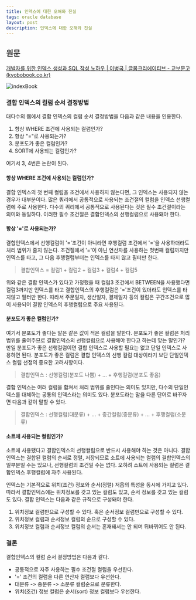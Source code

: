 ```yaml
---
title: 인덱스에 대한 오해와 진실
tags: oracle database
layout: post
description: 인덱스에 대한 오해와 진실
---
```


## 원문

[개발자를 위한 인덱스 생성과 SQL 작성 노하우 | 이병국 | 글봄크리에이티브 - 교보문고 (kyobobook.co.kr)](http://www.kyobobook.co.kr/product/detailViewKor.laf?ejkGb=KOR&mallGb=KOR&barcode=9788996560081)

![indexBook](https://user-images.githubusercontent.com/37204770/176987914-9581fbc2-b19f-4876-bd33-8ea793fbf002.jpg)

### 결합 인덱스의 컬럼 순서 결정방법

대다수의 웹에서 결합 인덱스의 컬럼 순서 결정방법을 다음과 같은 내용을 인용한다.

1. 항상 WHERE 조건에 사용되는 컬럼인가?
2. 항상 "="로 사용되는가?
3. 분포도가 좋은 컬럼인가?
4. SORT에 사용되는 컬럼인가?

여기서 3, 4번은 논란이 된다.

#### 항상 WHERE 조건에 사용되는 컬럼인가?

결합 인덱스의 첫 번째 컬럼을 조건에서 사용하지 않는다면, 그 인덱스는 사용되지 않는 경우가 대부분이다. 많은 쿼리에서 공통적으로 사용되는 조건절의 컬럼을 인덱스 선행컬럼에 주로 사용한다. 다수의 쿼리에서 공통적으로 사용된다는 것은 필수 조건절이라는 의미와 동일하다. 이러한 필수 조건절은 결합인덱스의 선행컬럼으로 사용돼야 한다.

#### 항상 '='로 사용되는가?

결합인덱스에서 선행컬럼이 '='조건이 아니라면 후행컬럼 조건에서 '='을 사용하더라도 처리 범위가 줄지 않는다. 조건절에서 '='이 아닌 연산자를 사용하는 첫번째 컬럼까지만 인덱스를 타고, 그 다음 후행컬럼부터는 인덱스를 타지 않고 필터만 한다.

> 결합인덱스 = 컬럼1 + 컬럼2 + 컬럼3 + 컬럼4 + 컬럼5

위와 같은 결합 인덱스가 있다고 가정했을 때 컬럼3 조건에서 BETWEEN을 사용했다면 컬럼3까지만 인덱스를 타고 결합인덱스의 후행컬럼은 '='조건이 있더라도 인덱스를 타지않고 필터만 한다. 따라서 주문일자, 생산일자, 결제일자 등의 컬럼은 구간조건으로 많이 사용되어 결합 인덱스의 후행컬럼으로 주요 사용된다.

#### 분포도가 좋은 컬럼인가?

여기서 분포도가 좋다는 말은 같은 값이 적은 컬럼을 말한다. 분포도가 좋은 컬럼은 처리 범위를 줄여주므로 결합인덱스의 선행컬럼으로 사용해야 한다고 하는데 맞는 말인가? 만일 분포도가 좋은 선행컬럼이면 결합 인덱스로 사용할 필요는 없고 단일 인덱스로 사용하면 된다. 분포도가 좋은 컬럼은 결합 인덱스의 선행 컬럼 대상이라기 보단 단일인덱스 컬럼 선정의 중요한 고려사항이다.

> 결합인덱스 : 선행컬럼(분포도 나쁨) + ... + 후행컬럼(분포도 좋음)

결합 인덱스는 여러 컬럼을 합쳐서 처리 범위를 줄인다는 의미도 있지만, 다수의 단일인덱스를 대체하는 공통의 인덱스라는 의미도 있다. 분포도라는 말을 다른 단어로 바꾸자면 다음과 같이 말할 수 있다.

> 결합인덱스 : 선행컬럼(대분류) + ... + 중간컬럼(중분류) + ... + 후행컬럼(소분류)

#### 소트에 사용되는 컬럼인가?

소트에 사용됐다고 결합인덱스의 선행컬럼으로 반드시 사용해야 하는 것은 아니다. 결합 인덱스는 결합된 컬럼의 순서로 정렬, 저장되므로 소트에 사용되는 컬럼의 결합인덱스의 일부분일 수는 있으나, 선행컬럼의 조건일 수는 없다. 오히려 소트에 사용되는 컬럼은 결합인덱스 후행컬럼에 자주 사용된다.

인덱스는 기본적으로 위치(조건) 정보와 순서(정렬) 저옵의 특성을 동시에 가지고 있다. 따라서 결합인덱스에는 위치정보를 갖고 있는 컬럼도 있고, 순서 정보를 갖고 있는 컬럼도 있다. 결합 인덱스는 다음과 같은 규칙으로 구성돼야 한다.

1. 위치정보 컬럼만으로 구성할 수 있다. 혹은 순서정보 컬럼만으로 구성할 수 있다.
2. 위치정보 컬럼과 순서정보 컬럼의 순으로 구성할 수 있다.
3. 위치정보 컬럼과 순서정보 컬럼의 순서는 혼재돼서는 안 되며 뒤바뀌어도 안 된다.

### 결론

결합인덱스의 컬럼 순서 결정방법은 다음과 같다.

- 공통적으로 자주 사용하는 필수 조건절 컬럼을 우선한다.
- '=' 조건의 컬럼을 다른 연산자 컬럼보다 우선한다.
- 대분류 -> 중분류 -> 소분류 컬럼순으로 분류한다.
- 위치(조건) 정보 컬럼은 순서(sort) 정보 컬럼보다 우선한다.

